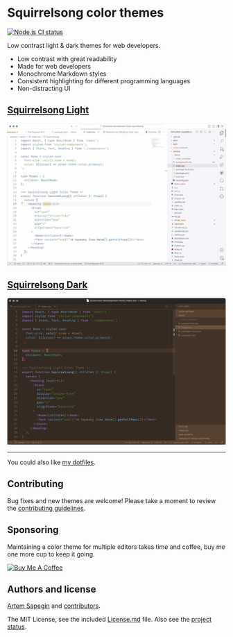 # Squirrelsong color themes

[![Node.js CI status](https://github.com/sapegin/squirrelsong/workflows/Node.js%20CI/badge.svg)](https://github.com/sapegin/squirrelsong/actions)

Low contrast light & dark themes for web developers.

- Low contrast with great readability
- Made for web developers
- Monochrome Markdown styles
- Consistent highlighting for different programming languages
- Non-distracting UI

## [Squirrelsong Light](light)

[![Squirrelsong Light](themes/VSCode/screenshot-light.jpg)](light)

## [Squirrelsong Dark](dark)

[![Squirrelsong Dark color theme](themes/VSCode/screenshot-dark.jpg)](dark)

---

You could also like [my dotfiles](https://github.com/sapegin/dotfiles).

## Contributing

Bug fixes and new themes are welcome! Please take a moment to review the [contributing guidelines](Contributing.md).

## Sponsoring

Maintaining a color theme for multiple editors takes time and coffee, buy me one more cup to keep it going.

<a href="https://www.buymeacoffee.com/sapegin" target="_blank"><img src="https://cdn.buymeacoffee.com/buttons/lato-orange.png" alt="Buy Me A Coffee" height="51" width="217" ></a>

## Authors and license

[Artem Sapegin](https://sapegin.me) and [contributors](https://github.com/sapegin/squirrelsong/graphs/contributors).

The MIT License, see the included [License.md](License.md) file. Also see the [project status](https://github.com/sapegin/squirrelsong/discussions/4).
